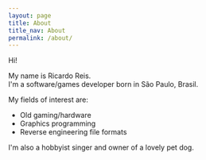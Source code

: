 ```yaml
---
layout: page
title: About
title_nav: About
permalink: /about/
---
```


Hi!

My name is Ricardo Reis.<br>
I'm a software/games developer born in São Paulo, Brasil.<br>

My fields of interest are:
- Old gaming/hardware
- Graphics programming
- Reverse engineering file formats

I'm also a hobbyist singer and owner of a lovely pet dog.<br>
